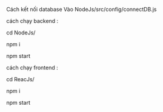 Cách kết nối database Vào NodeJs/src/config/connectDB.js

cách chạy backend : 

cd NodeJs/

npm i

npm start

cách chạy frontend :

cd ReacJs/

npm i 

npm start

